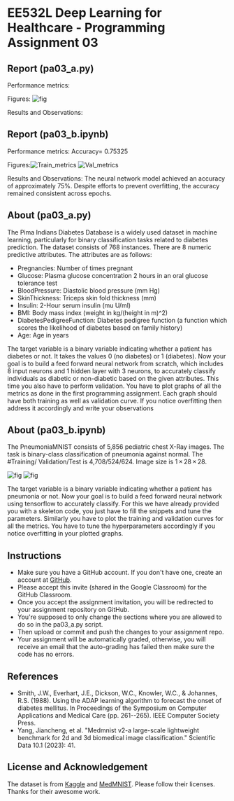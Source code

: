 # EE532L Deep Learning for Healthcare - Programming Assignment 03

## Report (pa03_a.py)
Performance metrics: 

Figures:
![fig](assets/logo.png)

Results and Observations:

## Report (pa03_b.ipynb)
Performance metrics: Accuracy= 0.75325

Figures:![Train_metrics](https://github.com/Electrical-Engineering-IIT-Tirupati/EE532L-PA03/assets/159757647/b7093a9e-c6c6-4b40-8320-3580d3fb374a)
![Val_metrics](https://github.com/Electrical-Engineering-IIT-Tirupati/EE532L-PA03/assets/159757647/13d5ae24-0f73-4358-b001-141de674bbf4)


Results and Observations: The neural network model achieved an accuracy of approximately 75%. Despite efforts to prevent overfitting, the accuracy remained consistent across epochs.

## About (pa03_a.py)
The Pima Indians Diabetes Database is a widely used dataset in machine learning, particularly for binary classification tasks related to diabetes prediction. The dataset consists of 768 instances. There are 8 numeric predictive attributes. The attributes are as follows:
 - Pregnancies: Number of times pregnant
 - Glucose: Plasma glucose concentration 2 hours in an oral glucose tolerance test
 - BloodPressure: Diastolic blood pressure (mm Hg)
 - SkinThickness: Triceps skin fold thickness (mm)
 - Insulin: 2-Hour serum insulin (mu U/ml)
 - BMI: Body mass index (weight in kg/(height in m)^2)
 - DiabetesPedigreeFunction: Diabetes pedigree function (a function which scores the likelihood of diabetes based on family history)
 - Age: Age in years

The target variable is a binary variable indicating whether a patient has diabetes or not. It takes the values 0 (no diabetes) or 1 (diabetes). Now your goal is to build a feed forward neural network from scratch, which includes 8 input neurons and 1 hidden layer with 3 neurons, to accurately classify individuals as diabetic or non-diabetic based on the given attributes.
This time you also have to perform validation. You have to plot graphs of all the metrics as done in the first programming assignment. Each graph should have both training as well as validation curve. If you notice overfitting then address it accordingly and write your observations 

## About (pa03_b.ipynb)
The PneumoniaMNIST consists of 5,856 pediatric chest X-Ray images. The task is binary-class classification of pneumonia against normal. The #Training/ Validation/Test is 4,708/524/624. Image size is 1 × 28 × 28.

![fig](assets/pos.png)
![fig](assets/neg.png)

The target variable is a binary variable indicating whether a patient has pneumonia or not. Now your goal is to build a feed forward neural network using tensorflow to accurately classify.
For this we have already provided you with a skeleton code, you just have to fill the snippets and tune the parameters. Similarly you have to plot the training and validation curves for all the metrics. You have to tune the hyperparameters accordingly if you notice overfitting in your plotted graphs.

## Instructions
  - Make sure you have a GitHub account. If you don't have one, create an account at [GitHub](https://github.com/).
  - Please accept this invite (shared in the Google Classroom) for the GitHub Classroom.
  - Once you accept the assignment invitation, you will be redirected to your assignment repository on GitHub.
  - You're supposed to only change the sections where you are allowed to do so in the pa03_a.py script.
  - Then upload or commit and push the changes to your assignment repo.
  - Your assignment will be automatically graded, otherwise, you will receive an email that the auto-grading has failed then make sure the code has no errors.

## References
- Smith, J.W., Everhart, J.E., Dickson, W.C., Knowler, W.C., & Johannes, R.S. (1988). Using the ADAP learning algorithm to forecast the onset of diabetes mellitus. In Proceedings of the Symposium on Computer Applications and Medical Care (pp. 261--265). IEEE Computer Society Press.
- Yang, Jiancheng, et al. "Medmnist v2-a large-scale lightweight benchmark for 2d and 3d biomedical image classification." Scientific Data 10.1 (2023): 41.


## License and Acknowledgement
The dataset is from [Kaggle](https://www.kaggle.com/datasets/uciml/pima-indians-diabetes-database/data?select=diabetes.csv) and [MedMNIST](https://medmnist.com/). Please follow their licenses. Thanks for their awesome work.

